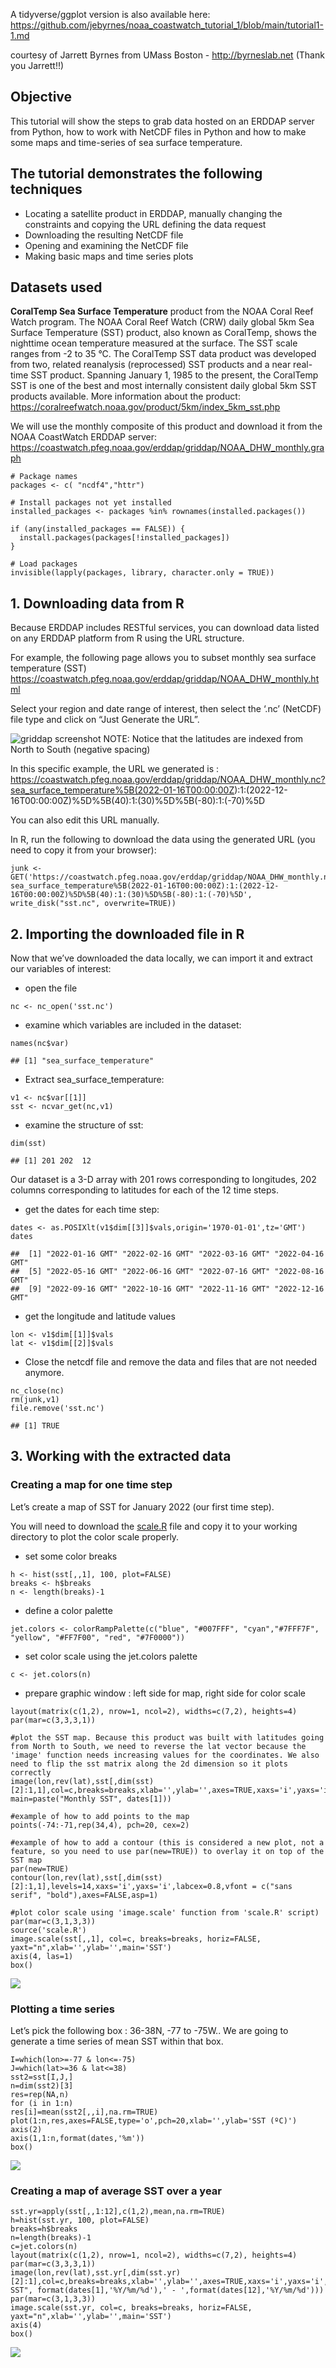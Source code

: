 A tidyverse/ggplot version is also available here:
<https://github.com/jebyrnes/noaa_coastwatch_tutorial_1/blob/main/tutorial1-1.md>

courtesy of Jarrett Byrnes from UMass Boston - <http://byrneslab.net>
(Thank you Jarrett!!)

## Objective

This tutorial will show the steps to grab data hosted on an ERDDAP
server from Python, how to work with NetCDF files in Python and how to
make some maps and time-series of sea surface temperature.

## The tutorial demonstrates the following techniques

-   Locating a satellite product in ERDDAP, manually changing the
    constraints and copying the URL defining the data request
-   Downloading the resulting NetCDF file
-   Opening and examining the NetCDF file
-   Making basic maps and time series plots

## Datasets used

**CoralTemp Sea Surface Temperature** product from the NOAA Coral Reef
Watch program. The NOAA Coral Reef Watch (CRW) daily global 5km Sea
Surface Temperature (SST) product, also known as CoralTemp, shows the
nighttime ocean temperature measured at the surface. The SST scale
ranges from -2 to 35 °C. The CoralTemp SST data product was developed
from two, related reanalysis (reprocessed) SST products and a near
real-time SST product. Spanning January 1, 1985 to the present, the
CoralTemp SST is one of the best and most internally consistent daily
global 5km SST products available. More information about the product:
<https://coralreefwatch.noaa.gov/product/5km/index_5km_sst.php>

We will use the monthly composite of this product and download it from
the NOAA CoastWatch ERDDAP server:
<https://coastwatch.pfeg.noaa.gov/erddap/griddap/NOAA_DHW_monthly.graph>

    # Package names
    packages <- c( "ncdf4","httr")

    # Install packages not yet installed
    installed_packages <- packages %in% rownames(installed.packages())

    if (any(installed_packages == FALSE)) {
      install.packages(packages[!installed_packages])
    }

    # Load packages 
    invisible(lapply(packages, library, character.only = TRUE))

## 1. Downloading data from R

Because ERDDAP includes RESTful services, you can download data listed
on any ERDDAP platform from R using the URL structure.

For example, the following page allows you to subset monthly sea surface
temperature (SST)
<https://coastwatch.pfeg.noaa.gov/erddap/griddap/NOAA_DHW_monthly.html>

Select your region and date range of interest, then select the ‘.nc’
(NetCDF) file type and click on “Just Generate the URL”.

![griddap screenshot](../images/erddap.png) NOTE: Notice that the
latitudes are indexed from North to South (negative spacing)

In this specific example, the URL we generated is :
<https://coastwatch.pfeg.noaa.gov/erddap/griddap/NOAA_DHW_monthly.nc?sea_surface_temperature%5B(2022-01-16T00:00:00Z>):1:(2022-12-16T00:00:00Z)%5D%5B(40):1:(30)%5D%5B(-80):1:(-70)%5D

You can also edit this URL manually.

In R, run the following to download the data using the generated URL
(you need to copy it from your browser):

    junk <- GET('https://coastwatch.pfeg.noaa.gov/erddap/griddap/NOAA_DHW_monthly.nc?sea_surface_temperature%5B(2022-01-16T00:00:00Z):1:(2022-12-16T00:00:00Z)%5D%5B(40):1:(30)%5D%5B(-80):1:(-70)%5D', write_disk("sst.nc", overwrite=TRUE))

## 2. Importing the downloaded file in R

Now that we’ve downloaded the data locally, we can import it and extract
our variables of interest:

-   open the file

<!-- -->

    nc <- nc_open('sst.nc')

-   examine which variables are included in the dataset:

<!-- -->

    names(nc$var)

    ## [1] "sea_surface_temperature"

-   Extract sea\_surface\_temperature:

<!-- -->

    v1 <- nc$var[[1]]
    sst <- ncvar_get(nc,v1)

-   examine the structure of sst:

<!-- -->

    dim(sst)

    ## [1] 201 202  12

Our dataset is a 3-D array with 201 rows corresponding to longitudes,
202 columns corresponding to latitudes for each of the 12 time steps.

-   get the dates for each time step:

<!-- -->

    dates <- as.POSIXlt(v1$dim[[3]]$vals,origin='1970-01-01',tz='GMT')
    dates

    ##  [1] "2022-01-16 GMT" "2022-02-16 GMT" "2022-03-16 GMT" "2022-04-16 GMT"
    ##  [5] "2022-05-16 GMT" "2022-06-16 GMT" "2022-07-16 GMT" "2022-08-16 GMT"
    ##  [9] "2022-09-16 GMT" "2022-10-16 GMT" "2022-11-16 GMT" "2022-12-16 GMT"

-   get the longitude and latitude values

<!-- -->

    lon <- v1$dim[[1]]$vals
    lat <- v1$dim[[2]]$vals

-   Close the netcdf file and remove the data and files that are not
    needed anymore.

<!-- -->

    nc_close(nc)
    rm(junk,v1)
    file.remove('sst.nc')

    ## [1] TRUE

## 3. Working with the extracted data

### Creating a map for one time step

Let’s create a map of SST for January 2022 (our first time step).

You will need to download the
[scale.R](https://oceanwatch.pifsc.noaa.gov/files/scale.R) file and copy
it to your working directory to plot the color scale properly.

-   set some color breaks

<!-- -->

    h <- hist(sst[,,1], 100, plot=FALSE)
    breaks <- h$breaks
    n <- length(breaks)-1

-   define a color palette

<!-- -->

    jet.colors <- colorRampPalette(c("blue", "#007FFF", "cyan","#7FFF7F", "yellow", "#FF7F00", "red", "#7F0000"))

-   set color scale using the jet.colors palette

<!-- -->

    c <- jet.colors(n)

-   prepare graphic window : left side for map, right side for color
    scale

<!-- -->

    layout(matrix(c(1,2), nrow=1, ncol=2), widths=c(7,2), heights=4)
    par(mar=c(3,3,3,1))

    #plot the SST map. Because this product was built with latitudes going from North to South, we need to reverse the lat vector because the 'image' function needs increasing values for the coordinates. We also need to flip the sst matrix along the 2d dimension so it plots correctly
    image(lon,rev(lat),sst[,dim(sst)[2]:1,1],col=c,breaks=breaks,xlab='',ylab='',axes=TRUE,xaxs='i',yaxs='i',asp=1, main=paste("Monthly SST", dates[1]))

    #example of how to add points to the map
    points(-74:-71,rep(34,4), pch=20, cex=2)

    #example of how to add a contour (this is considered a new plot, not a feature, so you need to use par(new=TRUE)) to overlay it on top of the SST map
    par(new=TRUE)
    contour(lon,rev(lat),sst[,dim(sst)[2]:1,1],levels=14,xaxs='i',yaxs='i',labcex=0.8,vfont = c("sans serif", "bold"),axes=FALSE,asp=1)

    #plot color scale using 'image.scale' function from 'scale.R' script)
    par(mar=c(3,1,3,3))
    source('scale.R')
    image.scale(sst[,,1], col=c, breaks=breaks, horiz=FALSE, yaxt="n",xlab='',ylab='',main='SST')
    axis(4, las=1)
    box()

![](Tutorial1-basics_files/figure-markdown_strict/unnamed-chunk-13-1.png)

### Plotting a time series

Let’s pick the following box : 36-38N, -77 to -75W.. We are going to
generate a time series of mean SST within that box.

    I=which(lon>=-77 & lon<=-75)
    J=which(lat>=36 & lat<=38)
    sst2=sst[I,J,]
    n=dim(sst2)[3]
    res=rep(NA,n)
    for (i in 1:n)
    res[i]=mean(sst2[,,i],na.rm=TRUE)
    plot(1:n,res,axes=FALSE,type='o',pch=20,xlab='',ylab='SST (ºC)')
    axis(2)
    axis(1,1:n,format(dates,'%m'))
    box()

![](Tutorial1-basics_files/figure-markdown_strict/unnamed-chunk-14-1.png)

### Creating a map of average SST over a year

    sst.yr=apply(sst[,,1:12],c(1,2),mean,na.rm=TRUE)
    h=hist(sst.yr, 100, plot=FALSE)
    breaks=h$breaks
    n=length(breaks)-1
    c=jet.colors(n)
    layout(matrix(c(1,2), nrow=1, ncol=2), widths=c(7,2), heights=4)
    par(mar=c(3,3,3,1))
    image(lon,rev(lat),sst.yr[,dim(sst.yr)[2]:1],col=c,breaks=breaks,xlab='',ylab='',axes=TRUE,xaxs='i',yaxs='i',asp=1,main=paste("Mean SST", format(dates[1],'%Y/%m/%d'),' - ',format(dates[12],'%Y/%m/%d')))
    par(mar=c(3,1,3,3))
    image.scale(sst.yr, col=c, breaks=breaks, horiz=FALSE, yaxt="n",xlab='',ylab='',main='SST')
    axis(4)
    box()

![](Tutorial1-basics_files/figure-markdown_strict/unnamed-chunk-15-1.png)
